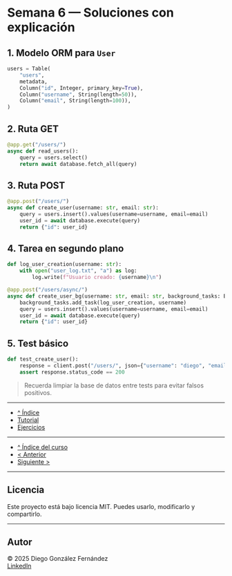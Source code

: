 # Semana 6 — Soluciones con explicación

## 1. Modelo ORM para `User`

```python
users = Table(
    "users",
    metadata,
    Column("id", Integer, primary_key=True),
    Column("username", String(length=50)),
    Column("email", String(length=100)),
)
```

## 2. Ruta GET

```python
@app.get("/users/")
async def read_users():
    query = users.select()
    return await database.fetch_all(query)
```

## 3. Ruta POST

```python
@app.post("/users/")
async def create_user(username: str, email: str):
    query = users.insert().values(username=username, email=email)
    user_id = await database.execute(query)
    return {"id": user_id}
```

## 4. Tarea en segundo plano

```python
def log_user_creation(username: str):
    with open("user_log.txt", "a") as log:
        log.write(f"Usuario creado: {username}\n")

@app.post("/users/async/")
async def create_user_bg(username: str, email: str, background_tasks: BackgroundTasks):
    background_tasks.add_task(log_user_creation, username)
    query = users.insert().values(username=username, email=email)
    user_id = await database.execute(query)
    return {"id": user_id}
```

## 5. Test básico

```python
def test_create_user():
    response = client.post("/users/", json={"username": "diego", "email": "d@example.com"})
    assert response.status_code == 200
```

> Recuerda limpiar la base de datos entre tests para evitar falsos positivos.

---

- [^ Índice](./readme.md)
- [Tutorial](./tutorial.md)
- [Ejercicios](./ejercicios.md)

---

- [^ Índice del curso](../readme.md)
- [< Anterior](../semana05/soluciones.md)
- [Siguiente >](../semana07/soluciones.md)

---

## Licencia

Este proyecto está bajo licencia MIT. Puedes usarlo, modificarlo y compartirlo.

---

## Autor

© 2025 Diego González Fernández  
[LinkedIn](https://www.linkedin.com/in/diego-gonzalez-fernandez)
